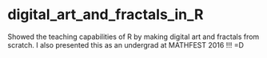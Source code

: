 # digital_art_and_fractals_in_R
Showed the teaching capabilities of R by making digital art and fractals from scratch. I also presented this as an undergrad at MATHFEST 2016 !!! =D
